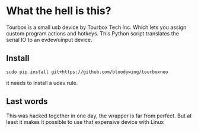 # What the hell is this?

Tourbox is a small usb device by Tourbox Tech Inc. Which lets you assign custom program actions and hotkeys.
This Python script translates the serial IO to an evdev/uinput device.

## Install

    sudo pip install git+https://github.com/bloodywing/tourboxneo
it needs to install a udev rule.

## Last words

This was hacked together in one day, the wrapper is far from perfect. But at least it makes it possible to use that
expensive device with Linux
